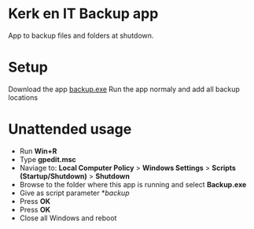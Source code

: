 # Kerk en IT Backup app
App to backup files and folders at shutdown.

# Setup
Download the app [backup.exe](https://github.com/kerkenit/nl.kerkenit.backup/releases/download/v1.0.0/Backup.exe)
Run the app normaly and add all backup locations

# Unattended usage
- Run **Win+R**
- Type **gpedit.msc**
- Naviage to: **Local Computer Policy** > **Windows Settings** > **Scripts (Startup/Shutdown)** > **Shutdown**
- Browse to the folder where this app is running and select **Backup.exe**
- Give as script parameter **backup*
- Press **OK**
- Press **OK**
- Close all Windows and reboot
